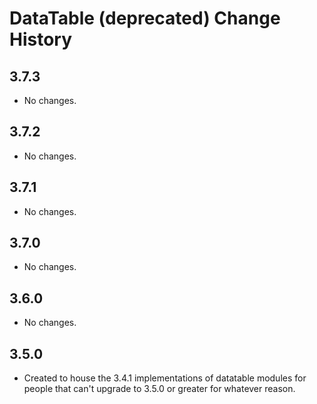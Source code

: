 DataTable (deprecated) Change History
=====================================

3.7.3
-----

* No changes.

3.7.2
-----

* No changes.

3.7.1
-----

* No changes.

3.7.0
-----

* No changes.

3.6.0
-----

* No changes.

3.5.0
-----

* Created to house the 3.4.1 implementations of datatable modules for people
  that can't upgrade to 3.5.0 or greater for whatever reason.
